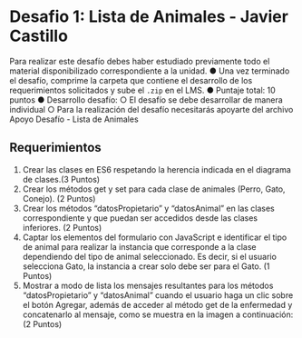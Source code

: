 # Desafio 1: Lista de Animales - Javier Castillo
Para realizar este desafío debes haber estudiado previamente todo el material disponibilizado correspondiente a la unidad.
● Una vez terminado el desafío, comprime la carpeta que contiene el desarrollo de los requerimientos solicitados y sube el `.zip` en el LMS.
● Puntaje total: 10 puntos
● Desarrollo desafío:
    ○ El desafío se debe desarrollar de manera individual
    ○ Para la realización del desafío necesitarás apoyarte del archivo Apoyo Desafío - Lista de Animales


## Requerimientos
1. Crear las clases en ES6 respetando la herencia indicada en el diagrama de clases.(3 Puntos)
2. Crear los métodos get y set para cada clase de animales (Perro, Gato, Conejo). (2 Puntos)
3. Crear los métodos “datosPropietario” y “datosAnimal” en las clases correspondiente y que puedan ser accedidos desde las clases inferiores. (2 Puntos)
4. Captar los elementos del formulario con JavaScript e identificar el tipo de animal para realizar la instancia que corresponde a la clase dependiendo del tipo de animal seleccionado. Es decir, si el usuario selecciona Gato, la instancia a crear solo debe ser para el Gato. (1 Puntos)
5. Mostrar a modo de lista los mensajes resultantes para los métodos “datosPropietario” y “datosAnimal” cuando el usuario haga un clic sobre el botón Agregar, además de acceder al método get de la enfermedad y concatenarlo al mensaje, como se muestra en la imagen a continuación: (2 Puntos)

